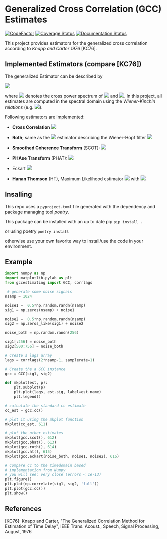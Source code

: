 # Generalized Cross Correlation (GCC) Estimates

[![CodeFactor](https://www.codefactor.io/repository/github/siggigue/gccestimating/badge)](https://www.codefactor.io/repository/github/siggigue/gccestimating)
[![Coverage Status](https://coveralls.io/repos/github/SiggiGue/gccestimating/badge.svg)](https://coveralls.io/github/SiggiGue/gccestimating)
[![Documentation Status](https://readthedocs.org/projects/gccestimating/badge/?version=latest)](https://gccestimating.readthedocs.io/en/latest/?badge=latest)

This project provides estimators for the generalized cross correlation according to *Knapp and Carter 1976* [KC76].


## Implemented Estimators (compare [KC76])

The generalized Estimator can be described by


<img src="https://render.githubusercontent.com/render/math?math=\hat{R}_{xy}^{(\text{g})} = \int_{-\infty}^{\infty}{\psi_\text{g}(f) G_{xy}(f)~e^{\text{j} 2\pi f \tau} df}">

where <img src="https://render.githubusercontent.com/render/math?math=G_{xy}(f)"> denotes the cross power spectrum of <img src="https://render.githubusercontent.com/render/math?math=x(t)"> and <img src="https://render.githubusercontent.com/render/math?math=y(t)">.
In this project, all estimates are computed in the spectral domain using the *Wiener-Kinchin relations* (e.g. <img src="https://render.githubusercontent.com/render/math?math=G_{xx}=X(f)X^{*}(f)">).

Following estimators are implemented:

- **Cross Correlation** 
  <img src="https://render.githubusercontent.com/render/math?math=\psi_{\text{CC}}=1">
  

- **Roth**; same as the <img src="https://render.githubusercontent.com/render/math?math=`H_1`"> estimator describing the Wiener-Hopf filter
  <img src="https://render.githubusercontent.com/render/math?math=\psi_{\text{Roth}} = \frac{1}{G_{xx}(f)}">

- **Smoothed Coherence Transform** (SCOT): 
  <img src="https://render.githubusercontent.com/render/math?math=\psi_{\text{SCOT}} = \frac{1}{\sqrt{G_{xx}(f)G_{yy}(f)}}">

- **PHAse Transform** (PHAT): 
  <img src="https://render.githubusercontent.com/render/math?math=\psi_{\text{PHAT}} = \frac{1}{|G_{xy}(f)|}">

- Eckart
  <img src="https://render.githubusercontent.com/render/math?math=\psi_{\text{Eckart}} = \frac{G_{uu}(f)}{G_{nn}(f)G_{mm}(f)}">

- **Hanan Thomson** (HT), Maximum Likelihood  estimator 
  <img src="https://render.githubusercontent.com/render/math?math=\psi_{\text{HT}} = \psi_{\text{ML}} = \frac{\left|\gamma_{xy}(f)\right|^2}{\left|G_{xy}\right| \left(1-\gamma_{xy}(f)\right)^2}">
  with 
  <img src="https://render.githubusercontent.com/render/math?math=\gamma_{xy}(f) = \frac{G_{xy}(f)}{\sqrt{G_{xx}(f)G_{yy}(f)}}">

## Insalling

This repo uses a `pyproject.toml` file generated with the dependency and package managing tool *poetry*.

This package can be installed with an up to date pip
`pip install .`

or using poetry
`poetry install`

otherwise use your own favorite way to install/use the code in your environment.


## Example

```python
import numpy as np
import matplotlib.pylab as plt
from gccestimating import GCC, corrlags

 # generate some noise signals
nsamp = 1024

noise1 =  0.5*np.random.randn(nsamp)
sig1 = np.zeros(nsamp) + noise1

noise2 =  0.5*np.random.randn(nsamp)
sig2 = np.zeros_like(sig1) + noise2

noise_both = np.random.randn(256)

sig1[:256] = noise_both
sig2[500:756] = noise_both

# create a lags array
lags = corrlags(2*nsamp-1, samplerate=1)

# Create the a GCC instance    
gcc = GCC(sig1, sig2)

def mkplot(est, p):
    plt.subplot(p)
    plt.plot(lags, est.sig, label=est.name)
    plt.legend()

# calculate the standard cc estimate
cc_est = gcc.cc()

# plot it using the mkplot function
mkplot(cc_est, 611)

# plot the other estimates
mkplot(gcc.scot(), 612)
mkplot(gcc.phat(), 613)
mkplot(gcc.roth(), 614)
mkplot(gcc.ht(), 615)
mkplot(gcc.eckart(noise_both, noise1, noise2), 616)

# compare cc to the timedomain based 
# implementation from Numpy
# you will see: very close (errors < 1e-13)
plt.figure()
plt.plot(np.correlate(sig1, sig2, 'full'))
plt.plot(gcc.cc())
plt.show()

```

## References

[KC76]: Knapp and Carter, "The Generalized Correlation Method for Estimation of Time Delay", IEEE Trans. Acoust., Speech, Signal Processing, August, 1976
